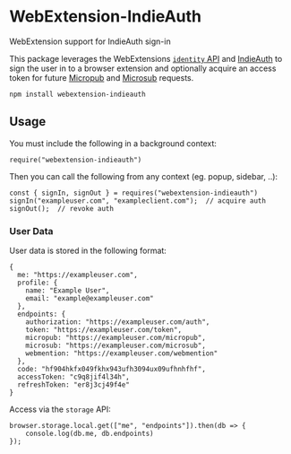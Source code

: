 # WebExtension-IndieAuth
WebExtension support for IndieAuth sign-in

This package leverages the WebExtensions [`identity` API][0] and
[IndieAuth][1] to sign the user in to a browser extension and optionally
acquire an access token for future [Micropub][2] and [Microsub][3] requests.

    npm install webextension-indieauth

## Usage

You must include the following in a background context:

    require("webextension-indieauth")

Then you can call the following from any context (eg. popup, sidebar, ..):

    const { signIn, signOut } = requires("webextension-indieauth")
    signIn("exampleuser.com", "exampleclient.com");  // acquire auth
    signOut();  // revoke auth

### User Data

User data is stored in the following format:

    {
      me: "https://exampleuser.com",
      profile: {
        name: "Example User",
        email: "example@exampleuser.com"
      },
      endpoints: {
        authorization: "https://exampleuser.com/auth",
        token: "https://exampleuser.com/token",
        micropub: "https://exampleuser.com/micropub",
        microsub: "https://exampleuser.com/microsub",
        webmention: "https://exampleuser.com/webmention"
      },
      code: "hf904hkfx049fkhx943ufh3094ux09ufhnhfhf",
      accessToken: "c9q8jif4l34h",
      refreshToken: "er8j3cj49f4e"
    }

Access via the `storage` API:

    browser.storage.local.get(["me", "endpoints"]).then(db => {
        console.log(db.me, db.endpoints)
    });

[0]: https://developer.mozilla.org/en-US/docs/Mozilla/Add-ons/WebExtensions/API/identity
[1]: https://indieauth.spec.indieweb.org
[2]: https://micropub.spec.indieweb.org
[3]: https://indieweb.org/Microsub-spec
